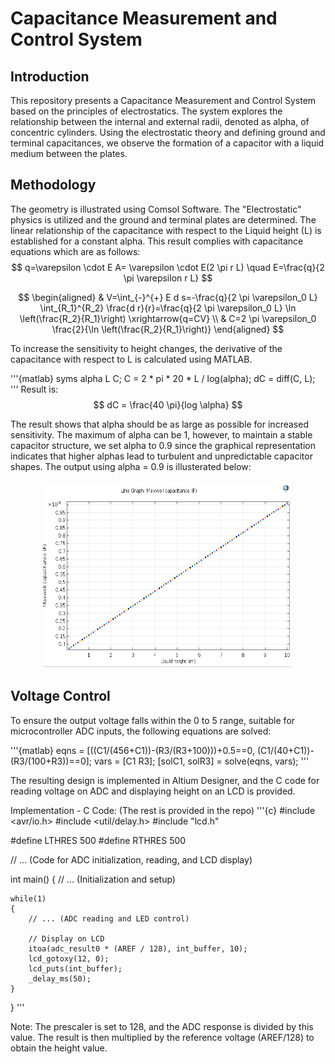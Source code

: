 # Capacitance Measurement and Control System
## Introduction
This repository presents a Capacitance Measurement and Control System based on the principles of electrostatics. The system explores the relationship between the internal and external radii, denoted as alpha, of concentric cylinders. Using the electrostatic theory and defining ground and terminal capacitances, we observe the formation of a capacitor with a liquid medium between the plates.

## Methodology
The geometry is illustrated using Comsol Software. The "Electrostatic" physics is utilized and the ground and terminal plates are determined.
The linear relationship of the capacitance with respect to the Liquid height (L) is established for a constant alpha.
This result complies with capacitance equations which are as follows:
$$
q=\varepsilon \cdot E A= \varepsilon \cdot E(2 \pi r L) \quad E=\frac{q}{2 \pi \varepsilon r L}
$$

$$
\begin{aligned}
& V=\int_{-}^{+} E d s=-\frac{q}{2 \pi \varepsilon_0 L} \int_{R_1}^{R_2} \frac{d r}{r}=\frac{q}{2 \pi \varepsilon_0 L} \ln \left(\frac{R_2}{R_1}\right) \xrightarrow{q=CV} \\
& C=2 \pi \varepsilon_0 \frac{2}{\ln \left(\frac{R_2}{R_1}\right)}
\end{aligned}
$$


To increase the sensitivity to height changes, the derivative of the capacitance with respect to L is calculated using MATLAB.

'''{matlab}
syms alpha L C;
C = 2 * pi * 20 * L / log(alpha);
dC = diff(C, L);
'''
Result is:
$$
dC = \frac{40 \pi}{log \alpha}
$$ 

The result shows that alpha should be as large as possible for increased sensitivity. The maximum of alpha can be 1, however, to maintain a stable capacitor structure, we set alpha to 0.9 since the graphical representation indicates that higher alphas lead to turbulent and unpredictable capacitor shapes.
The output using alpha = 0.9 is illusterated below:

<p align="center">
  <img src="./Figures/linear.png" width="400" height="300" alt="linear">
</p>


## Voltage Control
To ensure the output voltage falls within the 0 to 5 range, suitable for microcontroller ADC inputs, the following equations are solved:

'''{matlab}
eqns = [((C1/(456+C1))-(R3/(R3+100)))+0.5==0, (C1/(40+C1))-(R3/(100+R3))==0];
vars = [C1 R3];
[solC1, solR3] = solve(eqns, vars);
'''

The resulting design is implemented in Altium Designer, and the C code for reading voltage on ADC and displaying height on an LCD is provided.

Implementation - C Code: (The rest is provided in the repo)
'''{c}
#include <avr/io.h>
#include <util/delay.h>
#include "lcd.h"

#define LTHRES 500
#define RTHRES 500

// ... (Code for ADC initialization, reading, and LCD display)

int main()
{
    // ... (Initialization and setup)

    while(1)
    {
        // ... (ADC reading and LED control)

        // Display on LCD
        itoa(adc_result0 * (AREF / 128), int_buffer, 10);
        lcd_gotoxy(12, 0);
        lcd_puts(int_buffer);
        _delay_ms(50);
    }
}
'''

Note: The prescaler is set to 128, and the ADC response is divided by this value. The result is then multiplied by the reference voltage (AREF/128) to obtain the height value.